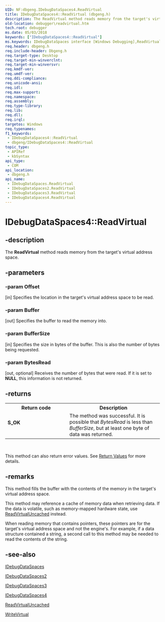 ```yaml
---
UID: NF:dbgeng.IDebugDataSpaces4.ReadVirtual
title: IDebugDataSpaces4::ReadVirtual (dbgeng.h)
description: The ReadVirtual method reads memory from the target's virtual address space.
old-location: debugger\readvirtual.htm
tech.root: debugger
ms.date: 05/03/2018
keywords: ["IDebugDataSpaces4::ReadVirtual"]
ms.keywords: IDebugDataSpaces interface [Windows Debugging],ReadVirtual method, IDebugDataSpaces2 interface [Windows Debugging],ReadVirtual method, IDebugDataSpaces2::ReadVirtual, IDebugDataSpaces3 interface [Windows Debugging],ReadVirtual method, IDebugDataSpaces3::ReadVirtual, IDebugDataSpaces4 interface [Windows Debugging],ReadVirtual method, IDebugDataSpaces4.ReadVirtual, IDebugDataSpaces4::ReadVirtual, IDebugDataSpaces::ReadVirtual, IDebugDataSpaces_8f9b4f7a-04c6-4775-9d15-a4e1c56ca48c.xml, ReadVirtual, ReadVirtual method [Windows Debugging], ReadVirtual method [Windows Debugging],IDebugDataSpaces interface, ReadVirtual method [Windows Debugging],IDebugDataSpaces2 interface, ReadVirtual method [Windows Debugging],IDebugDataSpaces3 interface, ReadVirtual method [Windows Debugging],IDebugDataSpaces4 interface, dbgeng/IDebugDataSpaces2::ReadVirtual, dbgeng/IDebugDataSpaces3::ReadVirtual, dbgeng/IDebugDataSpaces4::ReadVirtual, dbgeng/IDebugDataSpaces::ReadVirtual, debugger.readvirtual
req.header: dbgeng.h
req.include-header: Dbgeng.h
req.target-type: Desktop
req.target-min-winverclnt: 
req.target-min-winversvr: 
req.kmdf-ver: 
req.umdf-ver: 
req.ddi-compliance: 
req.unicode-ansi: 
req.idl: 
req.max-support: 
req.namespace: 
req.assembly: 
req.type-library: 
req.lib: 
req.dll: 
req.irql: 
targetos: Windows
req.typenames: 
f1_keywords:
 - IDebugDataSpaces4::ReadVirtual
 - dbgeng/IDebugDataSpaces4::ReadVirtual
topic_type:
 - APIRef
 - kbSyntax
api_type:
 - COM
api_location:
 - dbgeng.h
api_name:
 - IDebugDataSpaces.ReadVirtual
 - IDebugDataSpaces2.ReadVirtual
 - IDebugDataSpaces3.ReadVirtual
 - IDebugDataSpaces4.ReadVirtual
---
```


# IDebugDataSpaces4::ReadVirtual


## -description

The <b>ReadVirtual</b> method reads memory from the target's virtual address space.

## -parameters

### -param Offset 

[in]
Specifies the location in the target's virtual address space to be read.

### -param Buffer 

[out]
Specifies the buffer to read the memory into.

### -param BufferSize 

[in]
Specifies the size in bytes of the buffer.  This is also the number of bytes being requested.

### -param BytesRead 

[out, optional]
Receives the number of bytes that were read.  If it is set to <b>NULL</b>, this information is not returned.

## -returns

<table>
<tr>
<th>Return code</th>
<th>Description</th>
</tr>
<tr>
<td width="40%">
<dl>
<dt><b>S_OK</b></dt>
</dl>
</td>
<td width="60%">
The method was successful.  It is possible that <i>BytesRead</i> is less than <i>BufferSize</i>, but at least one byte of data was returned.

</td>
</tr>
</table>
 

This method can also return error values.  See <a href="/windows-hardware/drivers/debugger/hresult-values">Return Values</a> for more details.

## -remarks

This method fills the buffer with the contents of the memory in the target's virtual address space.

This method may reference a cache of memory data when retrieving data.  If the data is volatile, such as memory-mapped hardware state, use <a href="/windows-hardware/drivers/ddi/dbgeng/nf-dbgeng-idebugdataspaces4-readvirtualuncached">ReadVirtualUncached</a> instead.

When reading memory that contains pointers, these pointers are for the target's virtual address space and not the engine's.  For example, if a data structure contained a string, a second call to this method may be needed to read the contents of the string.

## -see-also

<a href="/windows-hardware/drivers/ddi/dbgeng/nn-dbgeng-idebugdataspaces">IDebugDataSpaces</a>



<a href="/windows-hardware/drivers/ddi/dbgeng/nn-dbgeng-idebugdataspaces2">IDebugDataSpaces2</a>



<a href="/windows-hardware/drivers/ddi/dbgeng/nn-dbgeng-idebugdataspaces3">IDebugDataSpaces3</a>



<a href="/windows-hardware/drivers/ddi/dbgeng/nn-dbgeng-idebugdataspaces4">IDebugDataSpaces4</a>



<a href="/windows-hardware/drivers/ddi/dbgeng/nf-dbgeng-idebugdataspaces4-readvirtualuncached">ReadVirtualUncached</a>



<a href="/windows-hardware/drivers/ddi/dbgeng/nf-dbgeng-idebugdataspaces4-writevirtual">WriteVirtual</a>
